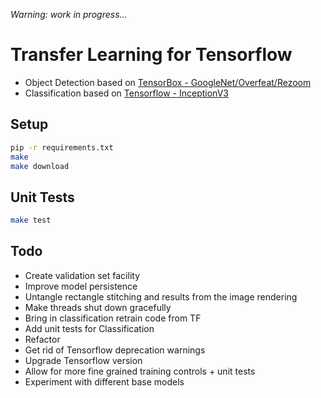 
_Warning: work in progress..._

# Transfer Learning for Tensorflow

* Object Detection based on [TensorBox - GoogleNet/Overfeat/Rezoom](https://github.com/TensorBox/TensorBox)
* Classification based on [Tensorflow - InceptionV3](https://www.tensorflow.org/how_tos/image_retraining/)

## Setup

```bash
pip -r requirements.txt
make
make download
```

## Unit Tests

```bash
make test
```
## Todo

* Create validation set facility
* Improve model persistence
* Untangle rectangle stitching and results from the image rendering
* Make threads shut down gracefully
* Bring in classification retrain code from TF
* Add unit tests for Classification
* Refactor
* Get rid of Tensorflow deprecation warnings
* Upgrade Tensorflow version
* Allow for more fine grained training controls + unit tests
* Experiment with different base models

